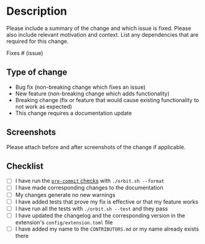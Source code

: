 # Description

<!--
Thank you for your interest in sending a pull request. Please make sure to check the contribution guidelines.

Link: https://isaac-orbit.github.io/orbit/source/refs/contributing.html
-->

Please include a summary of the change and which issue is fixed. Please also include relevant motivation and context.
List any dependencies that are required for this change.

Fixes # (issue)

<!-- As a practice, it is recommended to open an issue to have discussions on the proposed pull request.
This makes it easier for the community to keep track of what is being developed or added, and if a given feature
is demanded by more than one party. -->

## Type of change

<!-- As you go through the list, delete the ones that are not applicable. -->

- Bug fix (non-breaking change which fixes an issue)
- New feature (non-breaking change which adds functionality)
- Breaking change (fix or feature that would cause existing functionality to not work as expected)
- This change requires a documentation update

## Screenshots

Please attach before and after screenshots of the change if applicable.

<!--
Example:

| Before | After |
| ------ | ----- |
| _gif/png before_ | _gif/png after_ |

To upload images to a PR -- simply drag and drop an image while in edit mode and it should upload the image directly. You can then paste that source into the above before/after sections.
-->

## Checklist

- [ ] I have run the [`pre-commit` checks](https://pre-commit.com/) with `./orbit.sh --format`
- [ ] I have made corresponding changes to the documentation
- [ ] My changes generate no new warnings
- [ ] I have added tests that prove my fix is effective or that my feature works
- [ ] I have run all the tests with `./orbit.sh --test` and they pass
- [ ] I have updated the changelog and the corresponding version in the extension's `config/extension.toml` file
- [ ] I have added my name to the `CONTRIBUTORS.md` or my name already exists there

<!--
As you go through the checklist above, you can mark something as done by putting an x character in it

For example,
- [x] I have done this task
- [ ] I have not done this task
-->
